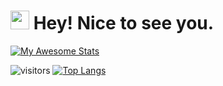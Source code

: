 <h1><img src="https://emojis.slackmojis.com/emojis/images/1531849430/4246/blob-sunglasses.gif?1531849430" width="30"/> Hey! Nice to see you.</h1>

[![My Awesome Stats](https://awesome-github-stats.azurewebsites.net/user-stats/nidhunm?cardType=github&theme=tokyonight&Border=DCDD00&Title=B3DDDD)](https://git.io/awesome-stats-card)

![visitors](https://visitor-badge.glitch.me/badge?page_id=nidhunm.nidhunm&left_color=green&right_color=red)
[![Top Langs](https://github-readme-stats.vercel.app/api/top-langs/?username=anuraghazra&langs_count=8)](https://github.com/anuraghazra/github-readme-stats)
